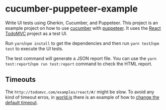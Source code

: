 # cucumber-puppeteer-example

Write UI tests using Gherkin, Cucumber, and Puppeteer. This project is an example project on how to use [cucumber](https://github.com/cucumber/cucumber-js) with [puppeteer](https://github.com/GoogleChrome/puppeteer). It uses the [React TodoMVC](http://todomvc.com/examples/react/#/) project as a test UI.

Run `yarn`/`npm install` to get the dependencies and then run `yarn test`/`npm test` to execute the UI tests.

The test command will generate a JSON report file. You can use the `yarn test:report`/`npm run test:report` command to check the HTML report.

## Timeouts

The `http://todomvc.com/examples/react/#/` might be slow. To avoid any kind of timeout erros, in [world.js](./features/support/world.js) there is an example of how to [change the default timeout](https://github.com/cucumber/cucumber-js/blob/master/docs/support_files/timeouts.md#timeouts).
